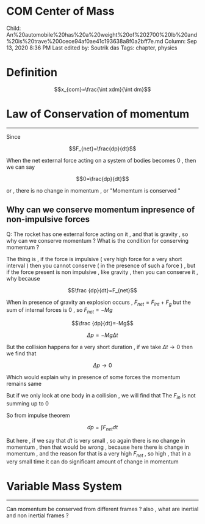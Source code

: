 # COM Center of Mass

Child: An%20automobile%20has%20a%20weight%20of%202700%20lb%20and%20is%20trave%200cece94af0ae41c193638a8f0a2bff7e.md
Column: Sep 13, 2020 8:36 PM
Last edited by: Soutrik das
Tags: chapter, physics

# Definition

$$x_{com}=\frac{\int xdm}{\int dm}$$

# Law of Conservation of momentum

---

Since 

$$F_{net}=\frac{dp}{dt}$$

When the net external force acting on a system of bodies becomes 0 , then we can say 

$$0=\frac{dp}{dt}$$

or , there is no change in momentum , or "Momemtum is conserved " 

## Why can we conserve momentum inpresence of non-impulsive forces

Q: The rocket has one external force acting on it , and that is gravity , so why can we conserve momentum ? What is the condition for conserving momentum ?

The thing is , if the force is impulsive ( very high force for a very short interval ) then you cannot conserve ( in the presence of such a force ) , but if the force present is non impulsive , like gravity , then you can conserve it , why because 

$$\frac {dp}{dt}=F_{net}$$

When in presence of gravity an explosion occurs , $F_{net}=F_{int}+F_g$ but the sum of internal forces is $0$ , so $F_{net}=-Mg$ 

$$\frac {dp}{dt}=-Mg$$

$$\Delta p =-Mg\Delta t$$

But the collision happens for a very short duration , if we take $\Delta t \to 0$ then we find that 

$$\Delta p \to 0$$

Which would explain why in presence of some forces the momentum remains same 

But if we only look at one body in a collision , we will find that The $F_{in}$ is not summing up to $0$ 

So from impulse theorem 

$$dp=\int F_{net} dt$$

But here , if we say that $dt$ is very small , so again there is no change in momentum , then that would be wrong , because here there is change in momentum , and the reason for that is a very high $F_{net}$ , so high , that in a very small time it can do significant amount of change in momentum 

# Variable Mass System

---

Can momentum be conserved from different frames ? also , what are inertial and non inertial frames ?